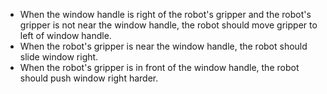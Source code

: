 
 - When the window handle is right of the robot's gripper and the robot's gripper is not near the window handle, the robot should move gripper to left of window handle.
 - When the robot's gripper is near the window handle, the robot should slide window right.
 - When the robot's gripper is in front of the window handle, the robot should push window right harder.